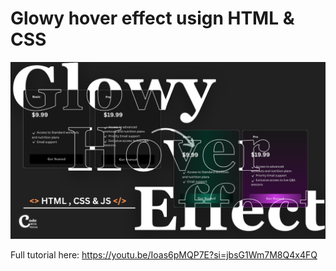 # Glowy hover effect usign HTML & CSS

![Thumbnail](thumbnail.png)

Full tutorial here: https://youtu.be/Ioas6pMQP7E?si=jbsG1Wm7M8Q4x4FQ
